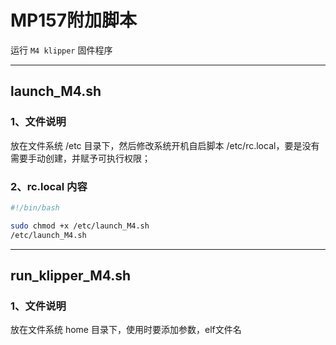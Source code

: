 
# MP157附加脚本

运行 `M4 klipper` 固件程序

---

## launch_M4.sh

### 1、文件说明

放在文件系统 /etc 目录下，然后修改系统开机自启脚本 /etc/rc.local，要是没有需要手动创建，并赋予可执行权限；

### 2、rc.local 内容

``` bash
#!/bin/bash

sudo chmod +x /etc/launch_M4.sh
/etc/launch_M4.sh
```
---

## run_klipper_M4.sh

### 1、文件说明

放在文件系统 home 目录下，使用时要添加参数，elf文件名
